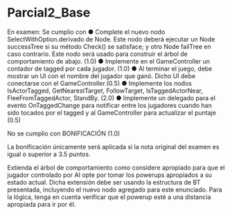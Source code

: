 # Parcial2_Base
 
En examen:
Se cumplio con
●	Complete el nuevo nodo SelectWithOption.derivado de Node. Este nodo deberá ejecutar un Node successTree si su método Check() se satisface; y otro Node failTree en caso contrario. Este nodo será usado para construir el árbol de comportamiento de abajo. (1.0)
●	Implemente en el GameController un contador de tagged por cada jugador. (1.0)
●	Al terminar el juego, debe mostrar un UI con el nombre del jugador que ganó. Dicho UI debe conectarse con el GameController.(0.5)
●	Implemente los nodos IsActorTagged, GetNearestTarget, FollowTarget, IsTaggedActorNear, FleeFromTaggedActor, StandBy. (2.0)
●	Implemente un delegado para el evento OnTaggedChange para notificar entre los jugadores cuando han sido tocados por el tagged y al GameController para actualizar el puntaje (0.5)

No se cumplio con
BONIFICACIÓN (1.0)

La bonificación únicamente será aplicada si la nota original del examen es igual o superior a 3.5 puntos.

Extienda el árbol de comportamiento como considere apropiado para que el jugador controlado por AI opte por tomar los powerups apropiados a su estado actual. Dicha extensión debe ser usando la estructura de BT presentada, incluyendo el nuevo nodo agregado para este enunciado. Para la lógica, tenga en cuenta verificar que el powerup esté a una distancia apropiada para ir por él.
